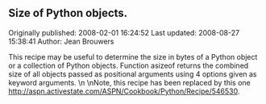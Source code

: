 ## Size of Python objects. 
Originally published: 2008-02-01 16:24:52 
Last updated: 2008-08-27 15:38:41 
Author: Jean Brouwers 
 
This recipe may be useful to determine the size in bytes of a Python object or a collection of Python objects.  Function  asizeof returns the combined size of all objects passed as positional arguments using 4 options given as keyword arguments.\n\nNote, this recipe has been replaced by this one <http://aspn.activestate.com/ASPN/Cookbook/Python/Recipe/546530>.